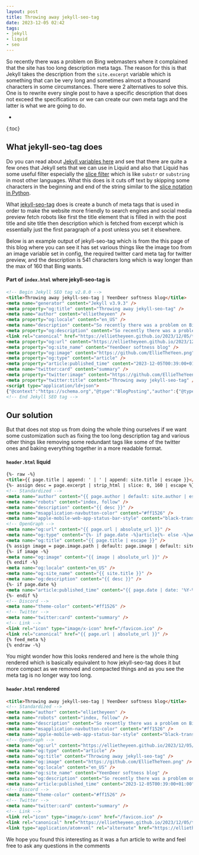 ```yaml
---
layout: post
title: Throwing away jekyll-seo-tag
date: 2023-12-05 02:42
tags:
- jekyll
- liquid
- seo
---
```

So recently there was a problem on Bing webmasters where it complained that the site has too long description meta tags. The reason for this is that Jekyll takes the description from the `site.excerpt` variable which is something that can be very long and sometimes almost a thousand characters in some circumstances. There were 2 alternatives to solve this. One is to rewrite every single post to have a specific description that does not exceed the specifications or we can create our own meta tags and the latter is what we are going to do.

* 
{:toc}

## What jekyll-seo-tag does
Do you can read about [Jekyll variables here](https://jekyllrb.com/docs/variables/) and see that there are quite a few ones that Jekyll sets that we can use in Liquid and also that Liquid has some useful filter especially the [slice filter](https://shopify.github.io/liquid/filters/slice/) which is like `substr` or `substring` in most other languages. What this does is it cuts off text by skipping some characters in the beginning and end of the string similar to the [slice notation in Python](https://docs.python.org/3/reference/expressions.html#grammar-token-python-grammar-slicing).

What [jekyll-seo-tag](https://github.com/jekyll/jekyll-seo-tag) does is create a bunch of meta tags that is used in order to make the website more friendly to search engines and social media preview fetch robots like first the title element that is filled in with the post title and site title then description which is fetched from excerpt which is essentially just the first paragraph of a post unless you set it elsewhere.

Below is an example output of jekyll-seo-tag which is from the this page of this blog where you can see it has set various things like the image too from an image variable set in config, the required twitter card meta tag for twitter preview, and the description is 541 characters long which is way longer than the max of 160 that Bing wants.

#### Part of `index.html` where jekyll-seo-tag is
```html
<!-- Begin Jekyll SEO tag v2.8.0 -->
<title>Throwing away jekyll-seo-tag | YeenDeer softness blog</title>
<meta name="generator" content="Jekyll v3.9.3" />
<meta property="og:title" content="Throwing away jekyll-seo-tag" />
<meta name="author" content="ellietheyeen" />
<meta property="og:locale" content="en_US" />
<meta name="description" content="So recently there was a problem on Bing webmasters where it complained that the site has too long description meta tags. The reason for this is that Jekyll takes the description from the site.excerpt variable which is something that can be very long and sometimes almost a thousand characters in some circumstances. There were 2 alternatives to solve this. One is to rewrite every single post to have a specific description that does not exceed the specifications or we can create our own meta tags and the latter is what we are going to do." />
<meta property="og:description" content="So recently there was a problem on Bing webmasters where it complained that the site has too long description meta tags. The reason for this is that Jekyll takes the description from the site.excerpt variable which is something that can be very long and sometimes almost a thousand characters in some circumstances. There were 2 alternatives to solve this. One is to rewrite every single post to have a specific description that does not exceed the specifications or we can create our own meta tags and the latter is what we are going to do." />
<link rel="canonical" href="https://ellietheyeen.github.io/2023/12/05/throwing-away-jekyll-seo-tag.html" />
<meta property="og:url" content="https://ellietheyeen.github.io/2023/12/05/throwing-away-jekyll-seo-tag.html" />
<meta property="og:site_name" content="YeenDeer softness blog" />
<meta property="og:image" content="https://github.com/EllieTheYeen.png" />
<meta property="og:type" content="article" />
<meta property="article:published_time" content="2023-12-05T00:39:00+01:00" />
<meta name="twitter:card" content="summary" />
<meta property="twitter:image" content="https://github.com/EllieTheYeen.png" />
<meta property="twitter:title" content="Throwing away jekyll-seo-tag" />
<script type="application/ld+json">
{"@context":"https://schema.org","@type":"BlogPosting","author":{"@type":"Person","name":"ellietheyeen"},"dateModified":"2023-12-05T00:39:00+01:00","datePublished":"2023-12-05T00:39:00+01:00","description":"So recently there was a problem on Bing webmasters where it complained that the site has too long description meta tags. The reason for this is that Jekyll takes the description from the site.excerpt variable which is something that can be very long and sometimes almost a thousand characters in some circumstances. There were 2 alternatives to solve this. One is to rewrite every single post to have a specific description that does not exceed the specifications or we can create our own meta tags and the latter is what we are going to do.","headline":"Throwing away jekyll-seo-tag","image":"https://github.com/EllieTheYeen.png","mainEntityOfPage":{"@type":"WebPage","@id":"https://ellietheyeen.github.io/2023/12/05/throwing-away-jekyll-seo-tag.html"},"url":"https://ellietheyeen.github.io/2023/12/05/throwing-away-jekyll-seo-tag.html"}</script>
<!-- End Jekyll SEO tag -->
```
## Our solution
But that does not stop us from doing the whole thing ourselves if we want some customization such as fixing the too long description tag and various other things like removing some redundant tags like some of the twitter ones and baking everything together in a more readable format.

#### `header.html` liquid
```html
{%- raw -%}
<title>{{ page.title | append: ' | ' | append: site.title | escape }}</title>
{%- assign desc = page.excerpt | strip_html | slice: 0, 160 | escape %}
<!-- Standardized -->
<meta name="author" content="{{ page.author | default: site.author | escape }}" />
<meta name="robots" content="index, follow" />
<meta name="description" content="{{ desc }}" />
<meta name="msapplication-navbutton-color" content="#ff1526" />
<meta name="apple-mobile-web-app-status-bar-style" content="black-translucent" />
<!-- OpenGraph -->
<meta name="og:url" content="{{ page.url | absolute_url }}" />
<meta name="og:type" content="{%- if page.date -%}article{%- else -%}website{%- endif -%}" />
<meta name="og:title" content="{{ page.title | escape }}" />
{% assign image = page.image.path | default: page.image | default: site.defaultmedia -%}
{%- if image -%}
<meta name="og:image" content="{{ image | absolute_url }}" />
{% endif -%}
<meta name="og:locale" content="en_US" />
<meta name="og:site_name" content="{{ site.title }}" />
<meta name="og:description" content="{{ desc }}" />
{%- if page.date %}
<meta name="article:published_time" content="{{ page.date | date: '%Y-%m-%dT%H:%M:%S+01:00' }}" />
{%- endif %}
<!-- Discord -->
<meta name="theme-color" content="#ff1526" />
<!-- Twitter -->
<meta name="twitter:card" content="summary" />
<!-- Link -->
<link rel="icon" type="image/x-icon" href="/favicon.ico" />
<link rel="canonical" href="{{ page.url | absolute_url }}" />
{% feed_meta %}
{% endraw -%}
```

You might wonder how this looks rendered and here is the whole thing rendered which is basically equivalent to how jekyll-seo-tag does it but more compact as we removed and compacted things and as you see the meta tag is no longer way too long.

#### `header.html` rendered
```html
<title>Throwing away jekyll-seo-tag | YeenDeer softness blog</title>
<!-- Standardized -->
<meta name="author" content="ellietheyeen" />
<meta name="robots" content="index, follow" />
<meta name="description" content="So recently there was a problem on Bing webmasters where it complained that the site has too long description meta tags. The reason for this is that Jekyll take" />
<meta name="msapplication-navbutton-color" content="#ff1526" />
<meta name="apple-mobile-web-app-status-bar-style" content="black-translucent" />
<!-- OpenGraph -->
<meta name="og:url" content="https://ellietheyeen.github.io/2023/12/05/throwing-away-jekyll-seo-tag.html" />
<meta name="og:type" content="article" />
<meta name="og:title" content="Throwing away jekyll-seo-tag" />
<meta name="og:image" content="https://github.com/EllieTheYeen.png" />
<meta name="og:locale" content="en_US" />
<meta name="og:site_name" content="YeenDeer softness blog" />
<meta name="og:description" content="So recently there was a problem on Bing webmasters where it complained that the site has too long description meta tags. The reason for this is that Jekyll take" />
<meta name="article:published_time" content="2023-12-05T00:39:00+01:00" />
<!-- Discord -->
<meta name="theme-color" content="#ff1526" />
<!-- Twitter -->
<meta name="twitter:card" content="summary" />
<!-- Link -->
<link rel="icon" type="image/x-icon" href="/favicon.ico" />
<link rel="canonical" href="https://ellietheyeen.github.io/2023/12/05/throwing-away-jekyll-seo-tag.html" />
<link type="application/atom+xml" rel="alternate" href="https://ellietheyeen.github.io/feed.xml" title="YeenDeer softness blog" />
```

We hope you found this interesting as it was a fun article to write and feel free to ask any questions in the comments
